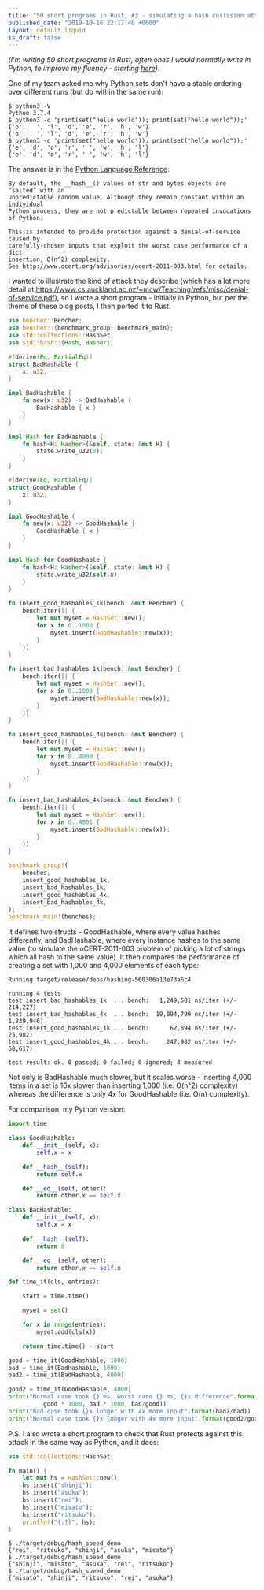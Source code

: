 ```yaml
---
title: "50 short programs in Rust, #3 - simulating a hash collision attack"
published_date: "2019-10-16 22:17:40 +0000"
layout: default.liquid
is_draft: false
---
```


_(I'm writing 50 short programs in Rust, often ones I would normally write in Python, to improve my fluency - starting [here](http://rkd.me.uk/posts/2019-10-07-50-short-programs-in-rust-1.html))._

One of my team asked me why Python sets don't have a stable ordering over different runs (but do within the same run):

```
$ python3 -V                                                                  
Python 3.7.4
$ python3 -c 'print(set("hello world")); print(set("hello world"));'
{'o', ' ', 'l', 'd', 'e', 'r', 'h', 'w'}
{'o', ' ', 'l', 'd', 'e', 'r', 'h', 'w'}
$ python3 -c 'print(set("hello world")); print(set("hello world"));'
{'e', 'd', 'o', 'r', ' ', 'w', 'h', 'l'}
{'e', 'd', 'o', 'r', ' ', 'w', 'h', 'l'}
```

The answer is in the [Python Language Reference](https://docs.python.org/3.8/reference/datamodel.html?highlight=data#object.__hash__):

```
By default, the __hash__() values of str and bytes objects are “salted” with an
unpredictable random value. Although they remain constant within an individual
Python process, they are not predictable between repeated invocations of Python.

This is intended to provide protection against a denial-of-service caused by
carefully-chosen inputs that exploit the worst case performance of a dict
insertion, O(n^2) complexity.
See http://www.ocert.org/advisories/ocert-2011-003.html for details.
```

I wanted to illustrate the kind of attack they describe (which has a lot more detail at <https://www.cs.auckland.ac.nz/~mcw/Teaching/refs/misc/denial-of-service.pdf>), so I wrote a short program - initially in Python, but per the theme of these blog posts, I then ported it to Rust.

```rust
use bencher::Bencher;
use bencher::{benchmark_group, benchmark_main};
use std::collections::HashSet;
use std::hash::{Hash, Hasher};

#[derive(Eq, PartialEq)]
struct BadHashable {
    x: u32,
}

impl BadHashable {
    fn new(x: u32) -> BadHashable {
        BadHashable { x }
    }
}

impl Hash for BadHashable {
    fn hash<H: Hasher>(&self, state: &mut H) {
        state.write_u32(8);
    }
}

#[derive(Eq, PartialEq)]
struct GoodHashable {
    x: u32,
}

impl GoodHashable {
    fn new(x: u32) -> GoodHashable {
        GoodHashable { x }
    }
}

impl Hash for GoodHashable {
    fn hash<H: Hasher>(&self, state: &mut H) {
        state.write_u32(self.x);
    }
}

fn insert_good_hashables_1k(bench: &mut Bencher) {
    bench.iter(|| {
        let mut myset = HashSet::new();
        for x in 0..1000 {
            myset.insert(GoodHashable::new(x));
        }
    })
}

fn insert_bad_hashables_1k(bench: &mut Bencher) {
    bench.iter(|| {
        let mut myset = HashSet::new();
        for x in 0..1000 {
            myset.insert(BadHashable::new(x));
        }
    })
}

fn insert_good_hashables_4k(bench: &mut Bencher) {
    bench.iter(|| {
        let mut myset = HashSet::new();
        for x in 0..4000 {
            myset.insert(GoodHashable::new(x));
        }
    })
}

fn insert_bad_hashables_4k(bench: &mut Bencher) {
    bench.iter(|| {
        let mut myset = HashSet::new();
        for x in 0..4001 {
            myset.insert(BadHashable::new(x));
        }
    })
}

benchmark_group!(
    benches,
    insert_good_hashables_1k,
    insert_bad_hashables_1k,
    insert_good_hashables_4k,
    insert_bad_hashables_4k,
);
benchmark_main!(benches);
```

It defines two structs - GoodHashable, where every value hashes differently, and BadHashable, where every instance hashes to the same value (to simulate the oCERT-2011-003 problem of picking a lot of strings which all hash to the same value). It then compares the performance of creating a set with 1,000 and 4,000 elements of each type:

```
Running target/release/deps/hashing-560306a13e73a6c4

running 4 tests
test insert_bad_hashables_1k  ... bench:   1,249,581 ns/iter (+/- 214,227)
test insert_bad_hashables_4k  ... bench:  19,094,799 ns/iter (+/- 1,839,946)
test insert_good_hashables_1k ... bench:      62,894 ns/iter (+/- 25,982)
test insert_good_hashables_4k ... bench:     247,982 ns/iter (+/- 68,617)

test result: ok. 0 passed; 0 failed; 0 ignored; 4 measured
```

Not only is BadHashable much slower, but it scales worse - inserting 4,000 items in a set is 16x slower than inserting 1,000 (i.e. O(n^2) complexity) whereas the difference is only 4x for GoodHashable (i.e. O(n) complexity).

For comparison, my Python version:

```python
import time

class GoodHashable:
    def __init__(self, x):
        self.x = x

    def __hash__(self):
        return self.x

    def __eq__(self, other):
        return other.x == self.x

class BadHashable:
    def __init__(self, x):
        self.x = x

    def __hash__(self):
        return 8

    def __eq__(self, other):
        return other.x == self.x

def time_it(cls, entries):

    start = time.time()

    myset = set()

    for x in range(entries):
        myset.add(cls(x))

    return time.time() - start

good = time_it(GoodHashable, 1000)
bad = time_it(BadHashable, 1000)
bad2 = time_it(BadHashable, 4000)

good2 = time_it(GoodHashable, 4000)
print("Normal case took {} ms, worst case {} ms, {}x difference".format(
          good * 1000, bad * 1000, bad/good))
print("Bad case took {}x longer with 4x more input".format(bad2/bad))
print("Normal case took {}x longer with 4x more input".format(good2/good))
```

P.S. I also wrote a short program to check that Rust protects against this attack in the same way as Python, and it does:

```rust
use std::collections::HashSet;

fn main() {
    let mut hs = HashSet::new();
    hs.insert("shinji");
    hs.insert("asuka");
    hs.insert("rei");
    hs.insert("misato");
    hs.insert("ritsuko");
    println!("{:?}", hs);
}
```

```
$ ./target/debug/hash_speed_demo                                                  
{"rei", "ritsuko", "shinji", "asuka", "misato"}
$ ./target/debug/hash_speed_demo
{"shinji", "misato", "asuka", "rei", "ritsuko"}
$ ./target/debug/hash_speed_demo
{"misato", "shinji", "ritsuko", "rei", "asuka"}
```
